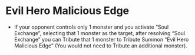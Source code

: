 # Evil Hero Malicious Edge

*   If your opponent controls only 1 monster and you activate “Soul Exchange”, selecting that 1 monster as the target, after resolving “Soul Exchange” you can Tribute that 1 monster to Tribute Summon “Evil Hero Malicious Edge” (You would not need to Tribute an additional monster).
